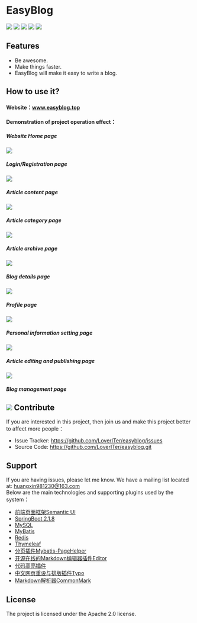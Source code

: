 EasyBlog
======== 
![](https://img.shields.io/github/tag/pandao/editor.md.svg) 
![](https://img.shields.io/github/release/pandao/editor.md.svg) 
![](https://img.shields.io/bower/v/editor.md.svg)
![](https://camo.githubusercontent.com/b28cf4816a133c75598a4d5ba5e182b9be15b439/68747470733a2f2f696d672e736869656c64732e696f2f686578706d2f6c2f706c75672e7376673f7374796c653d666c61742d737175617265)
![](https://camo.githubusercontent.com/b74f0c55895a3e31913261c2933ce1233f69fefb/68747470733a2f2f696d672e736869656c64732e696f2f62616467652f626c6f672d2545352538442539412545352541452541322d6f72616e67652e7376673f7374796c653d666c61742d737175617265)
 
Features
--------
 
- Be awesome.
- Make things faster.
- EasyBlog will make it easy to write a blog.

How to use it?
------------
#### Website：www.easyblog.top
#### Demonstration of project operation effect： 
##### Website Home page
![](http://image.easyblog.top/1581419401975088bf0a7-2215-4364-8343-7cb56dec4751.png)

##### Login/Registration page
![](http://image.easyblog.top/15814197771404e2f80e8-c4d3-4156-bf3e-1b3578cf6161.jpg)

##### Article content page
![](http://image.easyblog.top/158141986451400a9fde4-a91d-4850-a1e6-95ad455d2756.png)

##### Article category page
![](http://image.easyblog.top/158142018903330c50b98-a5e8-444b-92ec-789e1b6a489d.png)

##### Article archive page
![](http://image.easyblog.top/15814203243294ed6e732-edcb-4604-b7fc-5d5d7a73bb2c.png)

##### Blog details page
![](http://image.easyblog.top/1581420469583b059dab2-15a4-44a7-a96f-cdece5b88f8e.png)

##### Profile page
![](http://image.easyblog.top/15814205516631953da39-8f35-493c-9ac7-86ccfd28297f.png)

##### Personal information setting page
![](http://image.easyblog.top/1581420657904c0357c2f-9391-426d-a1d0-05dae4ecd043.png)

##### Article editing and publishing page
![](http://image.easyblog.top/15814208027537f962c90-9fbd-4e0a-8a0e-ea4b31dc0291.png)

##### Blog management page
![](http://image.easyblog.top/1581420877327788dfd73-0e33-4625-ad00-295b4b2f2cfe.png)
Contribute
----------
If you are interested in this project, then join us and make this project better to affect more people：
 
- Issue Tracker: https://github.com/LoverITer/easyblog/issues
- Source Code: https://github.com/LoverITer/easyblog.git
 
Support
-------
 
If you are having issues, please let me know.
We have a mailing list located at: huangxin981230@163.com <br/>
Below are the main technologies and supporting plugins used by the system：
* [前端页面框架Semantic UI](https://onebugman.cn/semantic-ui/elements/button.php#-floated)
* [SpringBoot 2.1.8](https://docs.spring.io/spring-boot/docs/2.1.8.RELEASE/reference/html/)<br/>
* [MySQL](https://www.mysql.com/)
* [MyBatis](https://mybatis.org/mybatis-3/zh/index.html)
* [Redis](https://redis.io/)
* [Thymeleaf](https://www.thymeleaf.org/)
* [分页插件Mybatis-PageHelper](https://github.com/pagehelper/Mybatis-PageHelper)
* [开源在线的Markdown编辑器插件Editor](https://pandao.github.io/editor.md/)
* [代码高亮插件](https://github.com/PrismJS/prism)
* [中文网页重设与排版插件Typo](https://github.com/sofish/typo.css)
* [Markdown解析器CommonMark](https://github.com/atlassian/commonmark-java) 

License
-------
The project is licensed under the  Apache 2.0 license.